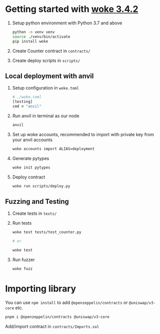 # Getting started with [woke 3.4.2](https://github.com/Ackee-Blockchain/woke)

1. Setup python environment with Python 3.7 and above

   ```zsh
   python -m venv venv
   source ./venv/bin/activate
   pip install woke
   ```

1. Create Counter contract in `contracts/`

1. Create deploy scripts in `scripts/`

## Local deployment with anvil

1. Setup configuration in `woke.toml`

   ```zsh
   # ./woke.toml
   [testing]
   cmd = "anvil"
   ```

1. Run anvil in terminal as our node

   ```zsh
   anvil
   ```

1. Set up woke accounts, recommended to import with private key from your anvil accounts

   ```zsh
   woke accounts import ALIAS=deployment
   ```

1. Generate pytypes

   ```zsh
   woke init pytypes
   ```

1. Deploy contract

   ```zsh
   woke run scripts/deploy.py
   ```

## Fuzzing and Testing

1. Create tests in `tests/`

1. Run tests

   ```zsh
   woke test tests/test_counter.py

   # or

   woke test
   ```

1. Run fuzzer

   ```zsh
   woke fuzz
   ```

# Importing library

You can use `npm install` to add `@openzeppelin/contracts` or `@uniswap/v3-core` etc.

```zsh
pnpm i @openzeppelin/contracts @uniswap/v3-core
```

Add/import contract in `contracts/Imports.sol`
